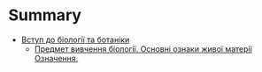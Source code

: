 # Summary

* [Вступ до бiологiї та ботанiки](predmet_vivchennya_biologi_osnovni_oznaki_zhivo_materi_oznachennya.md)
   * [Предмет вивчення бiологiї. Основнi ознаки живої матерiї Означення.](1/predmet_vivchennya_biologi_osnovni_oznaki_zhivo_materi_oznachennya.md)

